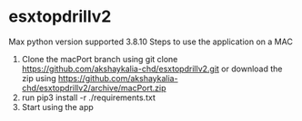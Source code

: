 # esxtopdrillv2
Max python version supported 3.8.10 
Steps to use the application on a MAC 
1)	Clone the macPort branch using git clone https://github.com/akshaykalia-chd/esxtopdrillv2.git or download the zip using https://github.com/akshaykalia-chd/esxtopdrillv2/archive/macPort.zip 
2)	run pip3 install -r ./requirements.txt 
3)	Start using the app  

